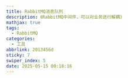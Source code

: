 ```yaml
---
title: RabbitMQ消息队列
description: 《RabbitMQ中间件，可以对业务进行解耦》
mathjax: true
tags:
  - RabbitMQ
categories:
  - 工具
abbrlink: 2013456d
sticky: 7
swiper_index: 5
date: 2025-05-15 00:18:16
---
```

